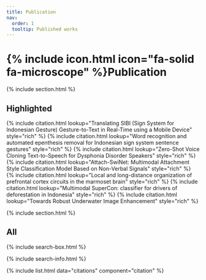 ```yaml
---
title: Publication
nav:
  order: 1
  tooltip: Published works
---
```


# {% include icon.html icon="fa-solid fa-microscope" %}Publication

{% include section.html %}

## Highlighted

{% include citation.html lookup="Translating SIBI (Sign System for Indonesian Gesture) Gesture-to-Text in Real-Time using a Mobile Device" style="rich" %}
{% include citation.html lookup="Word recognition and automated epenthesis removal for Indonesian sign system sentence gestures" style="rich" %}
{% include citation.html lookup="Zero-Shot Voice Cloning Text-to-Speech for Dysphonia Disorder Speakers" style="rich" %}
{% include citation.html lookup="Attach-SwiNet: Multimodal Attachment Style Classification Model Based on Non-Verbal Signals" style="rich" %}
{% include citation.html lookup="Local and long-distance organization of prefrontal cortex circuits in the marmoset brain" style="rich" %}
{% include citation.html lookup="Multimodal SuperCon: classifier for drivers of deforestation in Indonesia" style="rich" %}
{% include citation.html lookup="Towards Robust Underwater Image Enhancement" style="rich" %}

{% include section.html %}

## All

{% include search-box.html %}

{% include search-info.html %}

{% include list.html data="citations" component="citation" %}
